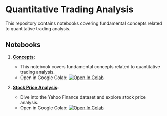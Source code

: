 # Quantitative Trading Analysis

This repository contains notebooks covering fundamental concepts related to quantitative trading analysis.

## Notebooks

1. **[Concepts](concepts.ipynb):**
   - This notebook covers fundamental concepts related to quantitative trading analysis.
   - Open in Google Colab: [![Open In Colab](https://colab.research.google.com/assets/colab-badge.svg)](https://colab.research.google.com/github/DneshP/ML-Notebook/blob/master/classification/%5BKNeighborsClassifier%5DImageClassification.ipynb)

2. **[Stock Price Analysis](stockPriceAnalysis.ipynb):**
   - Dive into the Yahoo Finance dataset and explore stock price analysis.
   - Open in Google Colab: [![Open In Colab](https://colab.research.google.com/assets/colab-badge.svg)](https://colab.research.google.com/github/DneshP/ML-Notebook/blob/master/classification/%5BKNeighborsClassifier%5DImageClassification.ipynb)
